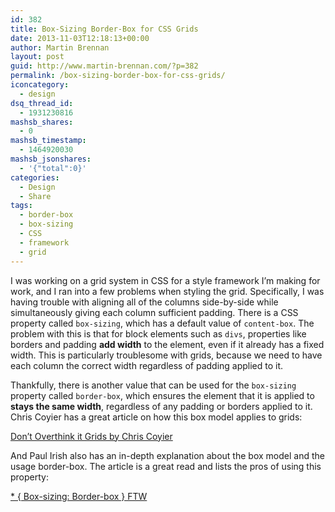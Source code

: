 ```yaml
---
id: 382
title: Box-Sizing Border-Box for CSS Grids
date: 2013-11-03T12:18:13+00:00
author: Martin Brennan
layout: post
guid: http://www.martin-brennan.com/?p=382
permalink: /box-sizing-border-box-for-css-grids/
iconcategory:
  - design
dsq_thread_id:
  - 1931230816
mashsb_shares:
  - 0
mashsb_timestamp:
  - 1464920030
mashsb_jsonshares:
  - '{"total":0}'
categories:
  - Design
  - Share
tags:
  - border-box
  - box-sizing
  - CSS
  - framework
  - grid
---
```

I was working on a grid system in CSS for a style framework I&#8217;m making for work, and I ran into a few problems when styling the grid. Specifically, I was having trouble with aligning all of the columns side-by-side while simultaneously giving each column sufficient padding. There is a CSS property called `box-sizing`, which has a default value of `content-box`. The problem with this is that for block elements such as `divs`, properties like borders and padding **add width** to the element, even if it already has a fixed width. This is particularly troublesome with grids, because we need to have each column the correct width regardless of padding applied to it.<!--more-->

Thankfully, there is another value that can be used for the `box-sizing` property called `border-box`, which ensures the element that it is applied to **stays the same width**, regardless of any padding or borders applied to it. Chris Coyier has a great article on how this box model applies to grids:

<a href="http://css-tricks.com/dont-overthink-it-grids/" title="Don't Overthink it Grids by Chris Coyier" target="_blank">Don&#8217;t Overthink it Grids by Chris Coyier</a>

And Paul Irish also has an in-depth explanation about the box model and the usage border-box. The article is a great read and lists the pros of using this property:

<a href="http://www.paulirish.com/2012/box-sizing-border-box-ftw/" title="* { Box-sizing: Border-box } FTW" target="_blank">* { Box-sizing: Border-box } FTW</a>